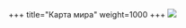 +++
title="Карта мира"
weight=1000
+++
<a href="https://storage.yandexcloud.net/return-avatars.leotsarev.ru/maps/world-map.png"><img src="https://storage.yandexcloud.net/return-avatars.leotsarev.ru/maps/world-map.png" /></a>